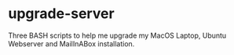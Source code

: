 # upgrade-server

Three BASH scripts to help me upgrade my MacOS Laptop, Ubuntu Webserver and MailInABox installation.

